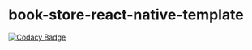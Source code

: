 # book-store-react-native-template
[![Codacy Badge](https://api.codacy.com/project/badge/Grade/350b77aa88004d9dbaa7835f76e534fa)](https://app.codacy.com/gh/oloyede-hub/rn-book-store?utm_source=github.com&utm_medium=referral&utm_content=oloyede-hub/rn-book-store&utm_campaign=Badge_Grade_Settings)
